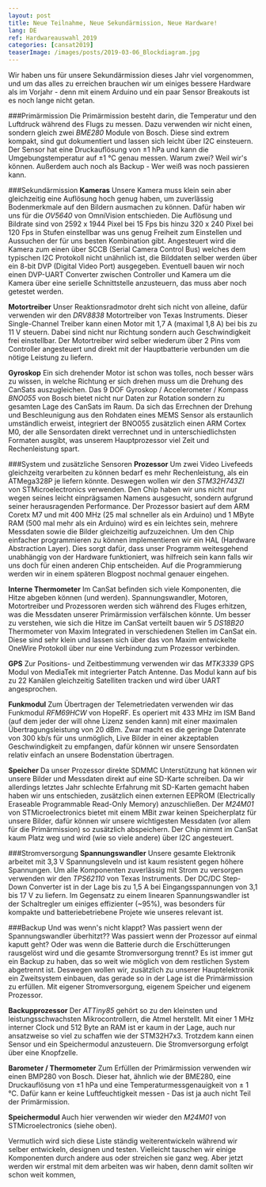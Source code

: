 ```yaml
---
layout: post
title: Neue Teilnahme, Neue Sekundärmission, Neue Hardware!
lang: DE
ref: Hardwareauswahl_2019
categories: [cansat2019]
teaserImage: /images/posts/2019-03-06_Blockdiagram.jpg
---
```



Wir haben uns für unsere Sekundärmission dieses Jahr viel vorgenommen, und um das alles zu erreichen brauchen wir um einiges bessere Hardware als im Vorjahr - denn mit einem Arduino und ein paar Sensor Breakouts ist es noch lange nicht getan.

###Primärmission
Die Primärmission besteht darin, die Temperatur und den Luftdruck während des Flugs zu messen. Dazu verwenden wir nicht einen, sondern gleich zwei *BME280* Module von Bosch. Diese sind extrem kompakt, sind gut dokumentiert und lassen sich leicht über I2C einsteuern. Der Sensor hat eine Druckauflösung von ±1 hPa und kann die Umgebungstemperatur auf ±1 °C genau messen. Warum zwei? Weil wir's können. Außerdem auch noch als Backup - Wer weiß was noch passieren kann.

###Sekundärmission
**Kameras**
Unsere Kamera muss klein sein aber gleichzeitig eine Auflösung hoch genug haben, um zuverlässig Bodenmerkmale auf den Bildern ausmachen zu können. Dafür haben wir uns für die *OV5640* von OmniVision entschieden. Die Auflösung und Bildrate sind von 2592 x 1944 Pixel bei 15 Fps bis hinzu 320 x 240 Pixel bei 120 Fps in Stufen einstellbar was uns genug Freiheit zum Einstellen und Aussuchen der für uns besten Kombination gibt. Angesteuert wird die Kamera zum einen über SCCB (Serial Camera Control Bus) welches dem typischen I2C Protokoll nicht unähnlich ist, die Bilddaten selber werden über ein 8-bit DVP (Digital Video Port) ausgegeben. Eventuell bauen wir noch einen DVP-UART Converter zwischen Controller und Kamera um die Kamera über eine serielle Schnittstelle anzusteuern, das muss aber noch getestet werden.

**Motortreiber**
Unser Reaktionsradmotor dreht sich nicht von alleine, dafür verwenden wir den *DRV8838* Motortreiber von Texas Instruments. Dieser Single-Channel Treiber kann einen Motor mit 1,7 A (maximal 1,8 A) bei bis zu 11 V steuern. Dabei sind nicht nur Richtung sondern auch Geschwindigkeit frei einstellbar. Der Motortreiber wird selber wiederum über 2 Pins vom Controller angesteuert und direkt mit der Hauptbatterie verbunden um die nötige Leistung zu liefern.

**Gyroskop**
Ein sich drehender Motor ist schon was tolles, noch besser wärs zu wissen, in welche Richtung er sich drehen muss um die Drehung des CanSats auszugleichen. Das 9 DOF Gyroskop / Accelerometer / Kompass *BNO055* von Bosch bietet nicht nur Daten zur Rotation sondern zu gesamten Lage des CanSats im Raum. Da sich das Errechnen der Drehung und Beschleunigung aus den Rohdaten eines MEMS Sensor als erstaunlich umständlich erweist, integriert der BNO055 zusätzlich einen ARM Cortex M0, der alle Sensordaten direkt verrechnet und in unterschiedlichsten Formaten ausgibt, was unserem Hauptprozessor viel Zeit und Rechenleistung spart. 

###System und zusätzliche Sensoren
**Prozessor**
Um zwei Video Livefeeds gleichzeitg verarbeiten zu können bedarf es mehr Rechenleistung, als ein ATMega328P je liefern könnte. Deswegen wollen wir den *STM32H743ZI* von STMicroelectronics verwenden. Den Chip haben wir uns nicht nur wegen seines leicht einprägsamen Namens ausgesucht, sondern aufgrund seiner herausragenden Performance. Der Prozessor basiert auf dem ARM Coretx M7 und mit 400 MHz (25 mal schneller als ein Arduino) und 1 MByte RAM (500 mal mehr als ein Arduino) wird es ein leichtes sein, mehrere Messdaten sowie die Bilder gleichzeitig aufzuzeichnen.
Um den Chip einfacher programmieren zu können implementieren wir ein HAL (Hardware Abstraction Layer). Dies sorgt dafür, dass unser Programm weitesgehend unabhängig von der Hardware funktioniert, was hilfreich sein kann falls wir uns doch für einen anderen Chip entscheiden. Auf die Programmierung werden wir in einem späteren Blogpost nochmal genauer eingehen.

**Interne Thermometer**
Im CanSat befinden sich viele Komponenten, die Hitze abgeben können (und werden). Spannungswandler, Motoren, Motortreiber und Prozessoren werden sich während des Fluges erhitzen, was die Messdaten unserer Primärmission verfälschen könnte. Um besser zu verstehen, wie sich die Hitze im CanSat verteilt bauen wir 5 *DS18B20* Thermometer von Maxim Integrated in verschiedenen Stellen im CanSat ein. Diese sind sehr klein und lassen sich über das von Maxim entwickelte OneWire Protokoll über nur eine Verbindung zum Prozessor verbinden.

**GPS**
Zur Positions- und Zeitbestimmung verwenden wir das *MTK3339* GPS Modul von MediaTek mit integrierter Patch Antenne. Das Modul kann auf bis zu 22 Kanälen gleichzeitig Satelliten tracken und wird über UART angesprochen.

**Funkmodul**
Zum Übertragen der Telemetriedaten verwenden wir das Funkmodul *RFM69HCW* von HopeRF. Es operiert mit 433 MHz im ISM Band (auf dem jeder der will ohne Lizenz senden kann) mit einer maximalen Übertragungsleistung von 20 dBm. Zwar macht es die geringe Datenrate von 300 kb/s für uns unmöglich, Live Bilder in einer akzeptablen Geschwindigkeit zu empfangen, dafür können wir unsere Sensordaten relativ einfach an unsere Bodenstation übertragen.

**Speicher**
Da unser Prozessor direkte SDMMC Unterstützung hat können wir unsere Bilder und Messdaten direkt auf eine SD-Karte schreiben. Da wir allerdings letztes Jahr schlechte Erfahrung mit SD-Karten gemacht haben haben wir uns entschieden, zusätzlich einen externen EEPROM (Electrically Eraseable Programmable Read-Only Memory) anzuschließen. Der *M24M01* von STMicroelectronics bietet mit einem MBit zwar keinen Speicherplatz für unsere Bilder, dafür können wir unsere wichtigesten Messdaten (vor allem für die Primärmission) so zusätzlich abspeichern. Der Chip nimmt im CanSat kaum Platz weg und wird (wie so viele andere) über I2C angesteuert.

###Stromversorgung
**Spannungswandler**
Unsere gesamte Elektronik arbeitet mit 3,3 V Spannungsleveln und ist kaum resistent gegen höhere Spannungen. Um alle Komponenten zuverlässig mit Strom zu versorgen verwenden wir den *TPS62110* von Texas Instruments. Der DC/DC Step-Down Converter ist in der Lage bis zu 1,5 A bei Eingangsspannungen von 3,1 bis 17 V zu liefern. Im Gegensatz zu einem linearen Spannungswandler ist der Schaltregler um einiges effizienter (~95%), was besonders für kompakte und batteriebetriebene Projete wie unseres relevant ist.

###Backup
Und was wenn's nicht klappt? Was passiert wenn der Spannungswandler überhitzt?? Was passiert wenn der Prozessor auf einmal kaputt geht? Oder was wenn die Batterie durch die Erschütterungen rausgelöst wird und die gesamte Stromversorgung trennt? Es ist immer gut ein Backup zu haben, das so weit wie möglich von dem restlichen System abgetrennt ist. Deswegen wollen wir, zusätzlich zu unserer Hauptelektronik ein Zweitsystem einbauen, das gerade so in der Lage ist die Primärmission zu erfüllen. Mit eigener Stromversorgung, eigenem Speicher und eigenem Prozessor.

**Backupprozessor**
Der *ATTiny85* gehört so zu den kleinsten und leistungsschwachsten Mikrocontrollern, die Atmel herstellt. Mit einer 1 MHz interner Clock und 512 Byte an RAM ist er kaum in der Lage, auch nur ansatzweise so viel zu schaffen wie der STM32H7x3. Trotzdem kann einen Sensor und ein Speichermodul anzusteuern. Die Stromversorgung erfolgt über eine Knopfzelle.

**Barometer / Thermometer**
Zum Erfüllen der Primärmission verwenden wir einen BMP280 von Bosch. Dieser hat, ähnlich wie der BME280, eine Druckauflösung von ±1 hPa und eine Temperaturmessgenauigkeit von ± 1 °C. Dafür kann er keine Luftfeuchtigkeit messen - Das ist ja auch nicht Teil der Primärmission.

**Speichermodul**
Auch hier verwenden wir wieder den *M24M01* von STMicroelectronics (siehe oben).


Vermutlich wird sich diese Liste ständig weiterentwickeln während wir selber entwickeln, designen und testen. Vielleicht tauschen wir einige Komponenten durch andere aus oder streichen sie ganz weg. Aber jetzt werden wir erstmal mit dem arbeiten was wir haben, denn damit sollten wir schon weit kommen,
